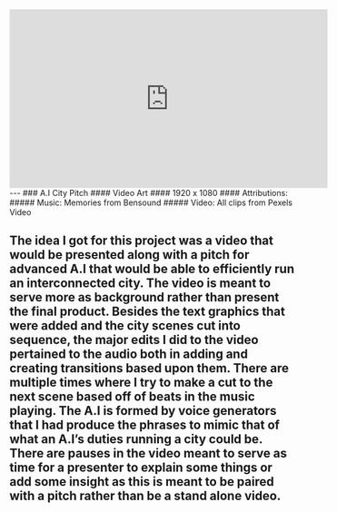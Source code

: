 <iframe width="560" height="315" src="https://www.youtube.com/embed/xYR1JGe5I58" frameborder="0" allow="accelerometer; autoplay; encrypted-media; gyroscope; picture-in-picture" allowfullscreen></iframe>
---
### A.I City Pitch
#### Video Art
#### 1920 x 1080
#### Attributions:
##### Music: Memories from Bensound
##### Video: All clips from Pexels Video

The idea I got for this project was a video that would be presented along with a pitch for advanced A.I that would be able to efficiently run an interconnected city. The video is meant to serve more as background rather than present the final product. Besides the text graphics that were added and the city scenes cut into sequence, the major edits I did to the video pertained to the audio both in adding and creating transitions based upon them. There are multiple times where I try to make a cut to the next scene based off of beats in the music playing. The A.I is formed by voice generators that I had produce the phrases to mimic that of what an A.I’s duties running a city could be. There are pauses in the video meant to serve as time for a presenter to explain some things or add some insight as this is meant to be paired with a pitch rather than be a stand alone video.
---
